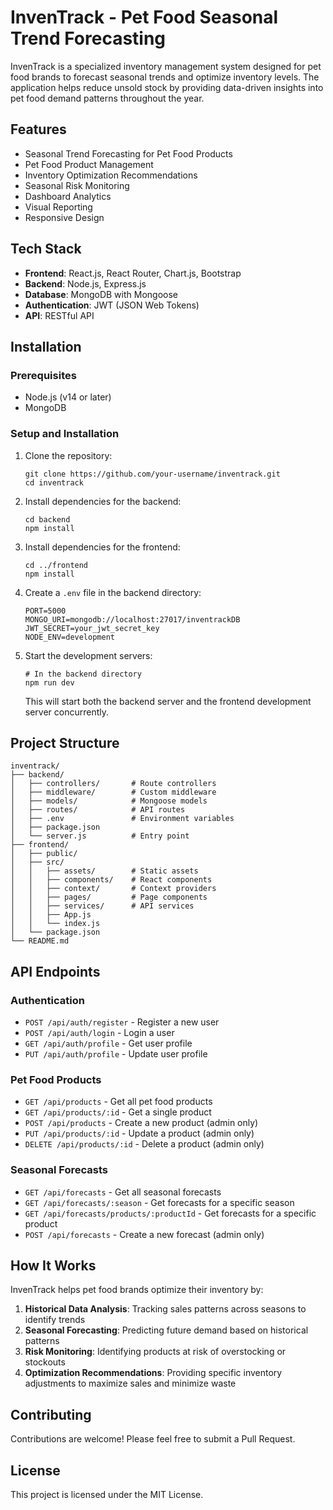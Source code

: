 # InvenTrack - Pet Food Seasonal Trend Forecasting

InvenTrack is a specialized inventory management system designed for pet food brands to forecast seasonal trends and optimize inventory levels. The application helps reduce unsold stock by providing data-driven insights into pet food demand patterns throughout the year.

## Features

- Seasonal Trend Forecasting for Pet Food Products
- Pet Food Product Management
- Inventory Optimization Recommendations
- Seasonal Risk Monitoring
- Dashboard Analytics
- Visual Reporting
- Responsive Design

## Tech Stack

- **Frontend**: React.js, React Router, Chart.js, Bootstrap
- **Backend**: Node.js, Express.js
- **Database**: MongoDB with Mongoose
- **Authentication**: JWT (JSON Web Tokens)
- **API**: RESTful API

## Installation

### Prerequisites

- Node.js (v14 or later)
- MongoDB

### Setup and Installation

1. Clone the repository:

   ```
   git clone https://github.com/your-username/inventrack.git
   cd inventrack
   ```

2. Install dependencies for the backend:

   ```
   cd backend
   npm install
   ```

3. Install dependencies for the frontend:

   ```
   cd ../frontend
   npm install
   ```

4. Create a `.env` file in the backend directory:

   ```
   PORT=5000
   MONGO_URI=mongodb://localhost:27017/inventrackDB
   JWT_SECRET=your_jwt_secret_key
   NODE_ENV=development
   ```

5. Start the development servers:

   ```
   # In the backend directory
   npm run dev
   ```

   This will start both the backend server and the frontend development server concurrently.

## Project Structure

```
inventrack/
├── backend/
│   ├── controllers/       # Route controllers
│   ├── middleware/        # Custom middleware
│   ├── models/            # Mongoose models
│   ├── routes/            # API routes
│   ├── .env               # Environment variables
│   ├── package.json
│   └── server.js          # Entry point
├── frontend/
│   ├── public/
│   ├── src/
│   │   ├── assets/        # Static assets
│   │   ├── components/    # React components
│   │   ├── context/       # Context providers
│   │   ├── pages/         # Page components
│   │   ├── services/      # API services
│   │   ├── App.js
│   │   └── index.js
│   └── package.json
└── README.md
```

## API Endpoints

### Authentication

- `POST /api/auth/register` - Register a new user
- `POST /api/auth/login` - Login a user
- `GET /api/auth/profile` - Get user profile
- `PUT /api/auth/profile` - Update user profile

### Pet Food Products

- `GET /api/products` - Get all pet food products
- `GET /api/products/:id` - Get a single product
- `POST /api/products` - Create a new product (admin only)
- `PUT /api/products/:id` - Update a product (admin only)
- `DELETE /api/products/:id` - Delete a product (admin only)

### Seasonal Forecasts

- `GET /api/forecasts` - Get all seasonal forecasts
- `GET /api/forecasts/:season` - Get forecasts for a specific season
- `GET /api/forecasts/products/:productId` - Get forecasts for a specific product
- `POST /api/forecasts` - Create a new forecast (admin only)

## How It Works

InvenTrack helps pet food brands optimize their inventory by:

1. **Historical Data Analysis**: Tracking sales patterns across seasons to identify trends
2. **Seasonal Forecasting**: Predicting future demand based on historical patterns
3. **Risk Monitoring**: Identifying products at risk of overstocking or stockouts
4. **Optimization Recommendations**: Providing specific inventory adjustments to maximize sales and minimize waste

## Contributing

Contributions are welcome! Please feel free to submit a Pull Request.

## License

This project is licensed under the MIT License.
